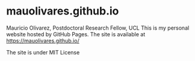 # mauolivares.github.io

Mauricio Olivarez, Postdoctoral Research Fellow, UCL
This is my personal website hosted by GitHub Pages. The site is available at https://mauolivares.github.io/

The site is under MIT License
